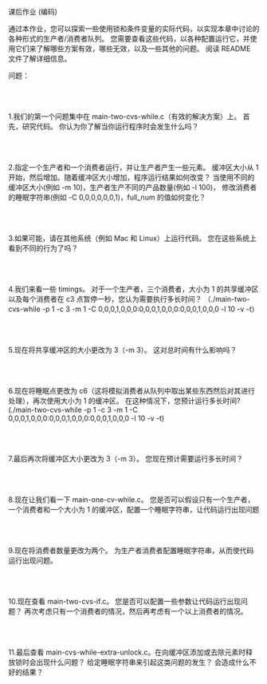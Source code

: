 课后作业 (编码)

通过本作业，您可以探索一些使用锁和条件变量的实际代码，以实现本章中讨论的各种形式的生产者/消费者队列。 
您需要查看这些代码，以各种配置运行它，并使用它们来了解哪些方案有效，哪些无效，以及一些其他的问题。 阅读 README 文件了解详细信息。

问题：

<br/>
<br/>

1.我们的第一个问题集中在 main-two-cvs-while.c（有效的解决方案）上。 
首先，研究代码。 你认为你了解当你运行程序时会发生什么吗？

<br/>
<br/>

2.指定一个生产者和一个消费者运行，并让生产者产生一些元素。 
缓冲区大小从 1 开始，然后增加。随着缓冲区大小增加，程序运行结果如何改变？
当使用不同的缓冲区大小(例如 -m 10)，生产者生产不同的产品数量(例如 -l 100)，
修改消费者的睡眠字符串(例如 -C 0,0,0,0,0,0,1)，full_num 的值如何变化？

<br/>
<br/>

3.如果可能，请在其他系统（例如 Mac 和 Linux）上运行代码。 您在这些系统上看到不同的行为了吗？

<br/>
<br/>

4.我们来看一些 timings。 对于一个生产者，三个消费者，大小为 1 的共享缓冲区以及每个消费者在 c3 点暂停一秒，您认为需要执行多长时间？
（./main-two-cvs-while -p 1 -c 3 -m 1 -C 0,0,0,1,0,0,0:0,0,0,1,0,0,0:0,0,0,1,0,0,0 -l 10 -v -t）

<br/>
<br/>

5.现在将共享缓冲区的大小更改为 3（-m 3）。 这对总时间有什么影响吗？

<br/>
<br/>

6.现在将睡眠点更改为 c6（这将模拟消费者从队列中取出某些东西然后对其进行处理），再次使用大小为 1 的缓冲区。
在这种情况下，您预计运行多长时间? (./main-two-cvs-while -p 1 -c 3 -m 1 -C 0,0,0,1,0,0,0:0,0,0,1,0,0,0:0,0,0,1,0,0,0 -l 10 -v -t)

<br/>
<br/>

7.最后再次将缓冲区大小更改为 3（-m 3）。 您现在预计需要运行多长时间？

<br/>
<br/>

8.现在让我们看一下 main-one-cv-while.c。 您是否可以假设只有一个生产者，
一个消费者和一个大小为 1 的缓冲区，配置一个睡眠字符串，让代码运行出现问题

<br/>
<br/>

9.现在将消费者数量更改为两个。 为生产者消费者配置睡眠字符串，从而使代码运行出现问题。

<br/>
<br/>

10.现在查看 main-two-cvs-if.c。 您是否可以配置一些参数让代码运行出现问题？ 
再次考虑只有一个消费者的情况，然后再考虑有一个以上消费者的情况。

<br/>
<br/>

11.最后查看 main-cvs-while-extra-unlock.c。在向缓冲区添加或去除元素时释放锁时会出现什么问题？ 
给定睡眠字符串来引起这类问题的发生？ 会造成什么不好的结果？


